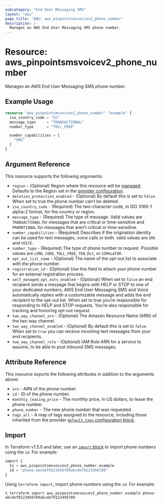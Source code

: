 ```yaml
---
subcategory: "End User Messaging SMS"
layout: "aws"
page_title: "AWS: aws_pinpointsmsvoicev2_phone_number"
description: |-
  Manages an AWS End User Messaging SMS phone number.
---
```


# Resource: aws_pinpointsmsvoicev2_phone_number

Manages an AWS End User Messaging SMS phone number.

## Example Usage

```terraform
resource "aws_pinpointsmsvoicev2_phone_number" "example" {
  iso_country_code = "US"
  message_type     = "TRANSACTIONAL"
  number_type      = "TOLL_FREE"

  number_capabilities = [
    "SMS"
  ]
}
```

## Argument Reference

This resource supports the following arguments:

* `region` - (Optional) Region where this resource will be [managed](https://docs.aws.amazon.com/general/latest/gr/rande.html#regional-endpoints). Defaults to the Region set in the [provider configuration](https://registry.terraform.io/providers/hashicorp/aws/latest/docs#aws-configuration-reference).
* `deletion_protection_enabled` - (Optional) By default this is set to `false`. When set to true the phone number can’t be deleted.
* `iso_country_code` - (Required) The two-character code, in ISO 3166-1 alpha-2 format, for the country or region.
* `message_type` - (Required) The type of message. Valid values are `TRANSACTIONAL` for messages that are critical or time-sensitive and `PROMOTIONAL` for messages that aren’t critical or time-sensitive.
* `number_capabilities` - (Required) Describes if the origination identity can be used for text messages, voice calls or both. valid values are `SMS` and `VOICE`.
* `number_type` - (Required) The type of phone number to request. Possible values are `LONG_CODE`, `TOLL_FREE`, `TEN_DLC`, or `SIMULATOR`.
* `opt_out_list_name` - (Optional) The name of the opt-out list to associate with the phone number.
* `registration_id` - (Optional) Use this field to attach your phone number for an external registration process.
* `self_managed_opt_outs_enabled` - (Optional) When set to `false` an end recipient sends a message that begins with HELP or STOP to one of your dedicated numbers, AWS End User Messaging SMS and Voice automatically replies with a customizable message and adds the end recipient to the opt-out list. When set to true you’re responsible for responding to HELP and STOP requests. You’re also responsible for tracking and honoring opt-out request.
* `two_way_channel_arn` - (Optional) The Amazon Resource Name (ARN) of the two way channel.
* `two_way_channel_enabled` - (Optional) By default this is set to `false`. When set to `true` you can receive incoming text messages from your end recipients.
* `two_way_channel_role` - (Optional) IAM Role ARN for a service to assume, to be able to post inbound SMS messages.

## Attribute Reference

This resource exports the following attributes in addition to the arguments above:

* `arn` - ARN of the phone number.
* `id` - ID of the phone number.
* `monthly_leasing_price` - The monthly price, in US dollars, to lease the phone number.
* `phone_number` - The new phone number that was requested.
* `tags_all` - A map of tags assigned to the resource, including those inherited from the provider [`default_tags` configuration block](https://registry.terraform.io/providers/hashicorp/aws/latest/docs#default_tags-configuration-block).

## Import

In Terraform v1.5.0 and later, use an [`import` block](https://developer.hashicorp.com/terraform/language/import) to import phone numbers using the `id`. For example:

```terraform
import {
  to = aws_pinpointsmsvoicev2_phone_number.example
  id = "phone-abcdef0123456789abcdef0123456789"
}
```

Using `terraform import`, import phone numbers using the `id`. For example:

```console
% terraform import aws_pinpointsmsvoicev2_phone_number.example phone-abcdef0123456789abcdef0123456789
```
